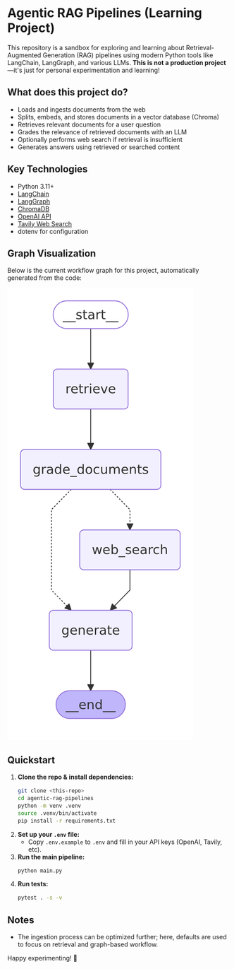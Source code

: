# Agentic RAG Pipelines (Learning Project)

This repository is a sandbox for exploring and learning about Retrieval-Augmented Generation (RAG) pipelines using modern Python tools like LangChain, LangGraph, and various LLMs. **This is not a production project**—it's just for personal experimentation and learning!

## What does this project do?
- Loads and ingests documents from the web
- Splits, embeds, and stores documents in a vector database (Chroma)
- Retrieves relevant documents for a user question
- Grades the relevance of retrieved documents with an LLM
- Optionally performs web search if retrieval is insufficient
- Generates answers using retrieved or searched content

## Key Technologies
- Python 3.11+
- [LangChain](https://github.com/langchain-ai/langchain)
- [LangGraph](https://github.com/langchain-ai/langgraph)
- [ChromaDB](https://www.trychroma.com/)
- [OpenAI API](https://platform.openai.com/)
- [Tavily Web Search](https://python.langchain.com/docs/integrations/tools/tavily_search_api)
- dotenv for configuration

## Graph Visualization

Below is the current workflow graph for this project, automatically generated from the code:

![Agentic RAG Pipeline Graph](graph.png)

## Quickstart
1. **Clone the repo & install dependencies:**
   ```bash
   git clone <this-repo>
   cd agentic-rag-pipelines
   python -m venv .venv
   source .venv/bin/activate
   pip install -r requirements.txt
   ```
2. **Set up your `.env` file:**
   - Copy `.env.example` to `.env` and fill in your API keys (OpenAI, Tavily, etc).
3. **Run the main pipeline:**
   ```bash
   python main.py
   ```
4. **Run tests:**
   ```bash
   pytest . -s -v
   ```

## Notes
- The ingestion process can be optimized further; here, defaults are used to focus on retrieval and graph-based workflow.

Happy experimenting! 🚀
